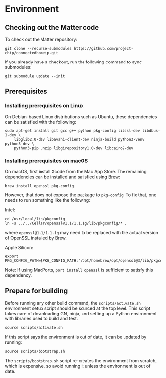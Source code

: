 # __Environment__

## Checking out the Matter code

To check out the Matter repository:

```shell
git clone --recurse-submodules https://github.com/project-chip/connectedhomeip.git
```

If you already have a checkout, run the following command to sync submodules:

```
git submodule update --init
```

## Prerequisites

### __Installing prerequisites on Linux__

On Debian-based Linux distributions such as Ubuntu, these dependencies can be
satisfied with the following:

```shell
sudo apt-get install git gcc g++ python pkg-config libssl-dev libdbus-1-dev \
    libglib2.0-dev libavahi-client-dev ninja-build python3-venv python3-dev \
    python3-pip unzip libgirepository1.0-dev libcairo2-dev
```

### __Installing prerequisites on macOS__

On macOS, first install Xcode from the Mac App Store. The remaining dependencies
can be installed and satisfied using [Brew](https://brew.sh/):

```shell
brew install openssl pkg-config
```

However, that does not expose the package to `pkg-config`. To fix that, one
needs to run something like the following:

Intel:

```shell
cd /usr/local/lib/pkgconfig
ln -s ../../Cellar/openssl@1.1/1.1.1g/lib/pkgconfig/* .
```

where `openssl@1.1/1.1.1g` may need to be replaced with the actual version of
OpenSSL installed by Brew.

Apple Silicon:

```shell
export PKG_CONFIG_PATH=$PKG_CONFIG_PATH:"/opt/homebrew/opt/openssl@3/lib/pkgconfig"
```

Note: If using MacPorts, `port install openssl` is sufficient to satisfy this
dependency.

## __Prepare for building__

Before running any other build command, the `scripts/activate.sh` environment
setup script should be sourced at the top level. This script takes care of
downloading GN, ninja, and setting up a Python environment with libraries used
to build and test.

```
source scripts/activate.sh
```

If this script says the environment is out of date, it can be updated by
running:

```
source scripts/bootstrap.sh
```

The `scripts/bootstrap.sh` script re-creates the environment from scratch, which
is expensive, so avoid running it unless the environment is out of date.